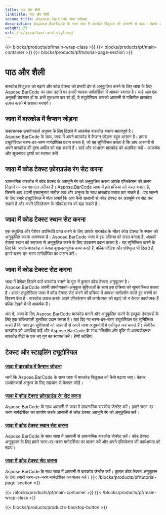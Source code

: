 ```yaml
---
title: पाठ और शैली
linktitle: पाठ और शैली
second_title: Aspose.BarCode जावा एपीआई
description: Aspose.BarCode के साथ जावा में बारकोड विज़ुअल को आसानी से बढ़ाएं। बेहतर उपयोगकर्ता अनुभव के लिए कैप्शन जोड़ना सीखें। डायनामिक बारकोड में कोड टेक्स्ट को कस्टमाइज़ करें।
weight: 25
url: /hi/java/text-and-styling/
---
```


{{< blocks/products/pf/main-wrap-class >}}
{{< blocks/products/pf/main-container >}}
{{< blocks/products/pf/tutorial-page-section >}}

# पाठ और शैली


बारकोड विज़ुअल को बढ़ाने और कोड टेक्स्ट को प्रभावी ढंग से अनुकूलित करने के लिए जावा के लिए Aspose.BarCode का लाभ उठाने पर हमारी व्यापक मार्गदर्शिका में आपका स्वागत है। चाहे आप एक अनुभवी डेवलपर हों या अभी शुरुआत कर रहे हों, ये ट्यूटोरियल आपको आसानी से गतिशील बारकोड उत्पन्न करने में सशक्त बनाएंगे।

## जावा में बारकोड में कैप्शन जोड़ना

सकारात्मक उपयोगकर्ता अनुभव के लिए दिखने में आकर्षक बारकोड बनाना महत्वपूर्ण है। Aspose.BarCode के साथ, जावा में अपने बारकोड में कैप्शन जोड़ना बहुत आसान है। हमारा ट्यूटोरियल चरण-दर-चरण मार्गदर्शिका प्रदान करता है, जो यह सुनिश्चित करता है कि आप आसानी से अपने बारकोड की दृश्य अपील को बढ़ा सकते हैं। सादे और साधारण बारकोड को अलविदा कहें - आकर्षक और सूचनाप्रद दृश्यों का स्वागत करें!

## जावा में कोड टेक्स्ट फ़ोरग्राउंड रंग सेट करना

डायनामिक बारकोड में कोड टेक्स्ट के अग्रभूमि रंग को अनुकूलित करना आपके एप्लिकेशन को अलग दिखाने का एक शानदार तरीका है। Aspose.BarCode जावा में इस प्रक्रिया को सरल बनाता है, जिससे आप अपनी इच्छानुसार सटीक रूप और अनुभव के साथ बारकोड उत्पन्न कर सकते हैं। यह जानने के लिए हमारे ट्यूटोरियल में गोता लगाएँ कि आप कैसे आसानी से कोड टेक्स्ट का अग्रभूमि रंग सेट कर सकते हैं और अपने एप्लिकेशन के सौंदर्यशास्त्र को बढ़ा सकते हैं।

## जावा में कोड टेक्स्ट स्थान सेट करना

एक संतुलित और पेशेवर उपस्थिति प्राप्त करने के लिए आपके बारकोड के भीतर कोड टेक्स्ट के स्थान को अनुकूलित करना आवश्यक है। Aspose.BarCode जावा में इस प्रक्रिया को सरल बनाता है, आपको टेक्स्ट स्थान को सहजता से अनुकूलित करने के लिए उपकरण प्रदान करता है। यह सुनिश्चित करने के लिए कि आपके बारकोड न केवल कुशलतापूर्वक काम करते हैं, बल्कि पॉलिश और परिष्कृत भी दिखते हैं, हमारे चरण-दर-चरण मार्गदर्शिका का पालन करें।

## जावा में कोड टेक्स्ट सेट करना

जावा में पेशेवर दिखने वाले बारकोड बनाने के मूल में कुशल कोड टेक्स्ट अनुकूलन है। Aspose.BarCode अपनी उपयोगकर्ता-अनुकूल सुविधाओं के साथ इस प्रक्रिया को सुव्यवस्थित करता है। हमारा ट्यूटोरियल जावा में कोड टेक्स्ट सेट करने की प्रक्रिया में आपका मार्गदर्शन करते हुए चरणों का विवरण देता है। बारकोड उत्पन्न करके अपने एप्लिकेशन की कार्यक्षमता को बढ़ाएं जो न केवल कार्यात्मक हैं बल्कि देखने में भी आकर्षक हैं।

अंत में, जावा के लिए Aspose.BarCode बारकोड बनाने और अनुकूलित करने के इच्छुक डेवलपर्स के लिए एक शक्तिशाली टूलकिट प्रदान करता है। यहां दिए गए चरण-दर-चरण ट्यूटोरियल यह सुनिश्चित करते हैं कि आप इन सुविधाओं को आसानी से अपने जावा अनुप्रयोगों में एकीकृत कर सकते हैं। जेनेरिक बारकोड को अलविदा कहें और Aspose.BarCode के साथ गतिशील और दृष्टि से आश्चर्यजनक बारकोड पीढ़ी के एक नए युग का स्वागत करें। हैप्पी कोडिंग!

## टेक्स्ट और स्टाइलिंग ट्यूटोरियल
### [जावा में बारकोड में कैप्शन जोड़ना](./adding-caption-barcode/)
जानें कि Aspose.BarCode के साथ जावा में बारकोड विज़ुअल को कैसे बढ़ाया जाए। बेहतर उपयोगकर्ता अनुभव के लिए सहजता से कैप्शन जोड़ें।
### [जावा में कोड टेक्स्ट फ़ोरग्राउंड रंग सेट करना](./setting-code-text-foreground-color/)
Aspose.BarCode के साथ आसानी से जावा में डायनामिक बारकोड जेनरेट करें। हमारे चरण-दर-चरण मार्गदर्शिका का उपयोग करके आसानी से कोड टेक्स्ट अग्रभूमि रंग को अनुकूलित करें।
### [जावा में कोड टेक्स्ट स्थान सेट करना](./setting-code-text-location/)
Aspose.BarCode के साथ जावा में आसानी से डायनामिक बारकोड जेनरेट करें। कोड टेक्स्ट अनुकूलन के लिए हमारे चरण-दर-चरण मार्गदर्शिका का पालन करें और अपने एप्लिकेशन की कार्यक्षमता को बढ़ाएं।
### [जावा में कोड टेक्स्ट सेट करना](./setting-code-text/)
Aspose.BarCode के साथ जावा में आसानी से बारकोड जेनरेट करें। कुशल कोड टेक्स्ट अनुकूलन के लिए हमारी चरण-दर-चरण मार्गदर्शिका का पालन करें।
{{< /blocks/products/pf/tutorial-page-section >}}

{{< /blocks/products/pf/main-container >}}
{{< /blocks/products/pf/main-wrap-class >}}

{{< blocks/products/products-backtop-button >}}

